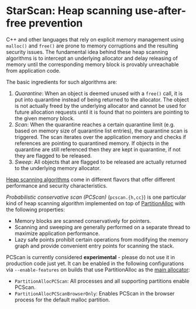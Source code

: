 # StarScan: Heap scanning use-after-free prevention

C++ and other languages that rely on explicit memory management using `malloc()`
and `free()` are prone to memory corruptions and the resulting security issues.
The fundamental idea behind these heap scanning algorithms is to intercept an
underlying allocator and delay releasing of memory until the corresponding
memory block is provably unreachable from application code.

The basic ingredients for such algorithms are:
1.  *Quarantine*: When an object is deemed unused with a `free()` call, it is
    put into quarantine instead of being returned to the allocator. The object
    is not actually freed by the underlying allocator and cannot be used for
    future allocation requests until it is found that no pointers are pointing
    to the given memory block.
2.  *Scan*: When the quarantine reaches a certain quarantine limit (e.g. based
    on memory size of quarantine list entries), the quarantine scan is
    triggered. The scan iterates over the application memory and checks if
    references are pointing to quarantined memory. If objects in the quarantine
    are still referenced then they are kept in quarantine, if not they are
    flagged to be released.
3.  *Sweep*: All objects that are flagged to be released are actually returned
    to the underlying memory allocator.

[Heap scanning algorithms](http://bit.ly/conservative-heap-scan) come in
different flavors that offer different performance and security characteristics.

*Probabilistic conservative scan (PCScan)* (`pcscan.{h,cc}`) is one particular
kind of heap scanning  algorithm implemented on top of
[PartitionAlloc](./PartitionAlloc.md) with the following properties:

*   Memory blocks are scanned conservatively for pointers.
*   Scanning and sweeping are generally performed on a separate thread to
    maximize application performance.
*   Lazy safe points prohibit certain operations from modifying the memory graph
    and provide convenient entry points for scanning the stack.

PCScan is currently considered **experimental** - please do not use it in
production code just yet. It can be enabled in the following configurations via
`--enable-features` on builds that use PartitionAlloc as the
[main allocator](../README.md):

*   `PartitionAllocPCScan`: All processes and all supporting partitions enable
    PCScan.
*   `PartitionAllocPCScanBrowserOnly`: Enables PCScan in the browser process
    for the default malloc partition.

